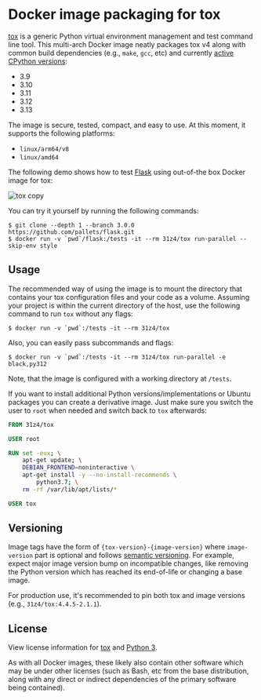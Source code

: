 # Docker image packaging for tox

[tox](https://tox.wiki) is a generic Python virtual environment management and test command line tool.
This multi-arch Docker image neatly packages tox v4 along with common build dependencies (e.g., `make`, `gcc`, etc) and currently [active CPython versions](https://devguide.python.org/versions/#status-of-python-versions):
* 3.9
* 3.10
* 3.11
* 3.12
* 3.13

The image is secure, tested, compact, and easy to use.
At this moment, it supports the following platforms:
* `linux/arm64/v8`
* `linux/amd64`

The following demo shows how to test [Flask](https://github.com/pallets/flask) using out-of-the box Docker image for tox:

![tox copy](https://user-images.githubusercontent.com/3657959/217558483-db24bc8e-c0f1-4591-9be0-1a19d1d48c7d.gif)

You can try it yourself by running the following commands:

```
$ git clone --depth 1 --branch 3.0.0 https://github.com/pallets/flask.git
$ docker run -v `pwd`/flask:/tests -it --rm 31z4/tox run-parallel --skip-env style
```

## Usage

The recommended way of using the image is to mount the directory that contains your tox configuration files and your code as a volume.
Assuming your project is within the current directory of the host, use the following command to run `tox` without any flags:

	$ docker run -v `pwd`:/tests -it --rm 31z4/tox

Also, you can easily pass subcommands and flags:

	$ docker run -v `pwd`:/tests -it --rm 31z4/tox run-parallel -e black,py312

Note, that the image is configured with a working directory at `/tests`.

If you want to install additional Python versions/implementations or Ubuntu packages you can create a derivative image.
Just make sure you switch the user to `root` when needed and switch back to `tox` afterwards:

```Dockerfile
FROM 31z4/tox

USER root

RUN set -eux; \
    apt-get update; \
    DEBIAN_FRONTEND=noninteractive \
    apt-get install -y --no-install-recommends \
        python3.7; \
    rm -rf /var/lib/apt/lists/*

USER tox
```

## Versioning

Image tags have the form of `{tox-version}-{image-version}` where `image-version` part is optional and follows [semantic versioning](https://semver.org).
For example, expect major image version bump on incompatible changes, like removing the Python version which has reached its end-of-life or changing a base image.

For production use, it's recommended to pin both tox and image versions (e.g., `31z4/tox:4.4.5-2.1.1`).

## License

View license information for [tox](https://github.com/tox-dev/tox/blob/main/LICENSE) and [Python 3](https://docs.python.org/3/license.html).

As with all Docker images, these likely also contain other software which may be under other licenses (such as Bash, etc from the base distribution, along with any direct or indirect dependencies of the primary software being contained).
